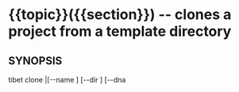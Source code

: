 {{topic}}({{section}}) -- clones a project from a template directory
=============================================

## SYNOPSIS

tibet clone <target>|[--name <appname>] [--dir <dirname>] [--dna <template>] [--list] [--force] [--update]

## DESCRIPTION

Clones a template directory, considered the `dna`, to create a new project.

`<target>` or `--name` is required and should be a valid name for use within a
JavaScript context. The application name becomes part of automatically generated
types in the TIBET system.

By default the target `--dir` will be the new project's appname unless otherwise
specified via `--dir`. You can use `.` to clone to the current directory HOWEVER
*no checks are currently done to prevent potential data loss*. Be careful!

NOTE: a future update to this command should provide interactive use that
will allow you to manage the clone process in a more incremental fashion.

Once a project template has been cloned you use the `tibet init` command to
initialize the project by triggering installation of all project dependencies.

## OPTIONS

  * `--dir` :
    Specify a particular target directory. Defaults to the value of the `--name`
parameter so `tibet clone hello` will presume `--dir=./hello` for example. The
value `.` can be used to target the current directory without creating a new
subdirectory.

  * `--dna` :
    Lets you clone any valid template in TIBET's `dna` directory or a
directory of your choosing. This latter option lets you create your own reusable
custom application templates.

  * `--force` :
    Required if you use `.` as a simple reminder to be careful. You can also
use `--force` with existing directories but *no checks are done* to avoid
overwriting existing files.

  * `--list` :
    Output a list of available dna options. No project is created if you use
this option.

  * `--name` :
    Lets you rename from the directory name to an alternative name. This lets
the directory and appname vary. This is common when cloning to existing
directories or poorly named ones like those required for GitHub Pages
repositories.

  * `--update` :
    Attempts to update the existing project from the files found in the source
dna. This option tries to avoid overwriting existing files but should be *used
with extreme caution*.

## CONFIGURATION SETTINGS

  * `npm.name` :
    The project name, used only when cloning to an existing directory with an
existing `package.json` file that can supply this value.

  * `tibet.dna` :
    Read to determine the default project DNA to clone for this new project. If
this value doesn't exist then `default` is the name used.

## ENVIRONMENT VARIABLES

No process environment variables are required by this command.

## EXAMPLES

### See the list of available project dna

    $ tibet clone --list

    couch
    default
    electron
    ghpages
    noserver

### Create a new project with `default` dna

    $ tibet clone helloworld

    TIBET dna 'default' cloned to helloworld as app 'helloworld'.

### Create a new project with `couch` dna

    $ tibet clone hellocouch --dna couch

    TIBET dna 'couch' cloned to hellocouch as app 'hellocouch'.

### Create a new project in an existing directory

    $ tibet clone .

    TIBET dna 'default' cloned to . as app 'hellolocal'

### Create a named project in an existing directory (empty)

    $ tibet clone --name hello .

    TIBET dna 'default' cloned to . as app 'hello'.

### Create a named project in an existing directory (not empty)

NOTE NOTE NOTE!!! This command can overlay files and is potentially
destructive!!! Future versions of the `clone` command may use `yeoman` to help
avoid file conflicts, allowing this operation to be done safely.

    $ tibet clone --name hello . --force

    TIBET dna 'default' cloned to . as app 'hello'.

## TIBET SHELL

This command has no client-side TSH peer command.

## TROUBLESHOOTING


## SEE ALSO

  * tibet-init(1)

